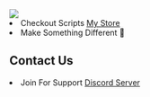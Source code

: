 <div>
    <!-- <h2>Make Something Different 🧐</h2> -->
  <img src="https://raw.githubusercontent.com/P4ScriptsFivem/.github/main/data/githubpappufull.png">
      <li> Checkout Scripts <a href="https://pfourscriptsfivem.tebex.io/">My Store</a></li>
  <li>Make Something Different 🧐</li> 
  <h2>Contact Us</h2>
  <li>Join For Support <a href="https://discord.gg/uEuetEY3jd">Discord Server</a></li>
</div>
